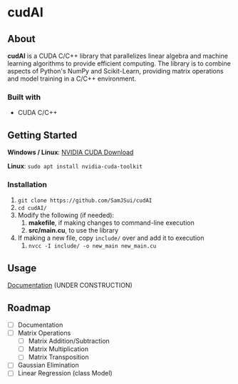 # cudAI

## About 

**cudAI** is a CUDA C/C++ library that parallelizes linear algebra and machine learning algorithms to provide efficient computing. The library is to combine aspects of Python's NumPy and Scikit-Learn, providing matrix operations and model training in a C/C++ environment.

### Built with

- CUDA C/C++

## Getting Started

**Windows / Linux**:
[NVIDIA CUDA Download](https://developer.nvidia.com/cuda-downloads)

**Linux**:
`sudo apt install nvidia-cuda-toolkit`

### Installation

1. `git clone https://github.com/SamJSui/cudAI`
2. `cd cudAI/`
3. Modify the following (if needed):
   1. **makefile**, if making changes to command-line execution
   2. **src/main.cu**, to use the library
4. If making a new file, copy `include/` over and add it to execution
   1. `nvcc -I include/ -o new_main new_main.cu `

## Usage

[Documentation](https://cudai-docs.readthedocs.io/en/latest/) (UNDER CONSTRUCTION)

## Roadmap

- [ ] Documentation
- [ ] Matrix Operations
  - [ ] Matrix Addition/Subtraction
  - [ ] Matrix Multiplication
  - [ ] Matrix Transposition
- [ ] Gaussian Elimination
- [ ] Linear Regression (class Model)